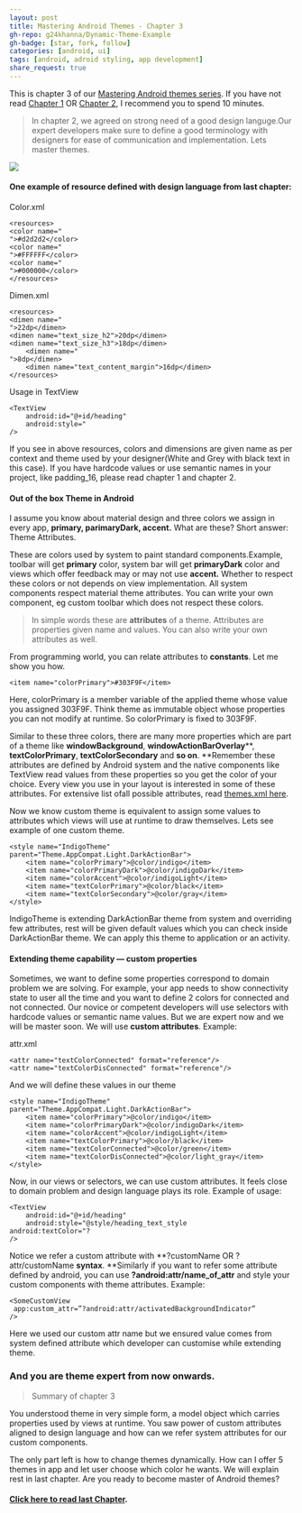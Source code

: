 ```yaml
---
layout: post
title: Mastering Android Themes - Chapter 3
gh-repo: g24khanna/Dynamic-Theme-Example
gh-badge: [star, fork, follow]
categories: [android, ui]
tags: [android, adroid styling, app development]
share_request: true
---
```



This is chapter 3 of our [Mastering Android themes series](/blogs/android/mastering-android-themes). If you have not read
[Chapter 1](/blogs/android/ui/mastering-android-themes-chapter-1)
OR [Chapter 2](/blogs/android/ui/mastering-android-themes-chapter-2),
I recommend you to spend 10 minutes.

> In chapter 2, we agreed on strong need of a good design languge.Our expert
> developers make sure to define a good terminology with designers for ease of
communication and implementation. Lets master themes.

![](https://cdn-images-1.medium.com/max/1600/1*Qjptdilv42CsLCrnoO_YaA.gif)

#### One example of resource defined with design language from last chapter:

Color.xml

    <resources>
    <color name="
    ">#d2d2d2</color>
    <color name="
    ">#FFFFFF</color>
    <color name="
    ">#000000</color>
    </resources>

Dimen.xml

    <resources>
    <dimen name="
    ">22dp</dimen>
    <dimen name="text_size_h2">20dp</dimen>
    <dimen name="text_size_h3">18dp</dimen>
        <dimen name="
    ">8dp</dimen>
        <dimen name="text_content_margin">16dp</dimen>
    </resources>

Usage in TextView

    <TextView
        android:id="@+id/heading"
        android:style="
    />

If you see in above resources, colors and dimensions are given name as per
context and theme used by your designer(White and Grey with black text in this
case). If you have hardcode values or use semantic names in your project, like
padding_16, please read chapter 1 and chapter 2.

#### Out of the box Theme in Android

I assume you know about material design and three colors we assign in every app,
**primary, parimaryDark, accent.** What are these? Short answer: Theme
Attributes.

These are colors used by system to paint standard components.Example, toolbar
will get **primary** color, system bar will get **primaryDark** color and views
which offer feedback may or may not use **accent.** Whether to respect these
colors or not depends on view implementation. All system components respect
material theme attributes. You can write your own component, eg custom toolbar
which does not respect these colors.

> In simple words these are **attributes** of a theme. Attributes are properties
> given name and values. You can also write your own attributes as well.

From programming world, you can relate attributes to **constants**. Let me show
you how.

```
<item name="colorPrimary">#303F9F</item>
```

Here, colorPrimary is a member variable of the applied theme whose value you
assigned 303F9F. Think theme as immutable object whose properties you can not
modify at runtime. So colorPrimary is fixed to 303F9F.

Similar to these three colors, there are many more properties which are part of
a theme like **windowBackground**, **windowActionBarOverlay****,
****textColorPrimary****, ****textColorSecondary**** and **so on**. **Remember
these attributes are defined by Android system and the native components like
TextView read values from these properties so you get the color of your choice.
Every view you use in your layout is interested in some of these attributes. For
extensive list ofall possible attributes, read [themes.xml
here](https://chromium.googlesource.com/android_tools/+/25d57ead05d3dfef26e9c19b13ed10b0a69829cf/sdk/platforms/android-23/data/res/values/themes.xml).

Now we know custom theme is equivalent to assign some values to attributes which
views will use at runtime to draw themselves. Lets see example of one custom
theme.

```
<style name="IndigoTheme" parent="Theme.AppCompat.Light.DarkActionBar">
    <item name="colorPrimary">@color/indigo</item>
    <item name="colorPrimaryDark">@color/indigoDark</item>
    <item name="colorAccent">@color/indigoLight</item>
    <item name="textColorPrimary">@color/black</item>
    <item name="textColorSecondary">@color/gray</item>
</style>
```

IndigoTheme is extending DarkActionBar theme from system and overriding few
attributes, rest will be given default values which you can check inside
DarkActionBar theme. We can apply this theme to application or an activity.

#### Extending theme capability — custom properties

Sometimes, we want to define some properties correspond to domain problem we are
solving. For example, your app needs to show connectivity state to user all the
time and you want to define 2 colors for connected and not connected. Our novice
or competent developers will use selectors with hardcode values or semantic name
values. But we are expert now and we will be master soon. We will use **custom
attributes**. Example:

attr.xml

```
<attr name="textColorConnected" format="reference"/>
<attr name="textColorDisConnected" format="reference"/>
```

And we will define these values in our theme

```
<style name="IndigoTheme" parent="Theme.AppCompat.Light.DarkActionBar">
    <item name="colorPrimary">@color/indigo</item>
    <item name="colorPrimaryDark">@color/indigoDark</item>
    <item name="colorAccent">@color/indigoLight</item>
    <item name="textColorPrimary">@color/black</item>
    <item name="textColorConnected">@color/green</item>
    <item name="textColorDisConnected">@color/light_gray</item>
</style>
```

Now, in our views or selectors, we can use custom attributes. It feels close to
domain problem and design language plays its role. Example of usage:
```
<TextView
    android:id="@+id/heading"
    android:style="@style/heading_text_style
android:textColor="?
/>
```

Notice we refer a custom attribute with **?customName OR ?attr/customName
**syntax**. **Similarly if you want to refer some attribute defined by android,
you can use **?android:attr/name_of_attr** and style your custom components with
theme attributes. Example:
```
<SomeCustomView
 app:custom_attr=”?android:attr/activatedBackgroundIndicator”
/>
```

Here we used our custom attr name but we ensured value comes from system defined
attribute which developer can customise while extending theme.

### And you are theme expert from now onwards.

> Summary of chapter 3

You understood theme in very simple form, a model object which carries
properties used by views at runtime. You saw power of custom attributes aligned
to design language and how can we refer system attributes for our custom
components.

The only part left is how to change themes dynamically. How can I offer 5 themes
in app and let user choose which color he wants. We will explain rest in last
chapter. Are you ready to become master of Android themes?


#### [Click here to read last Chapter](/blogs/android/ui/mastering-android-themes-chapter-4).

